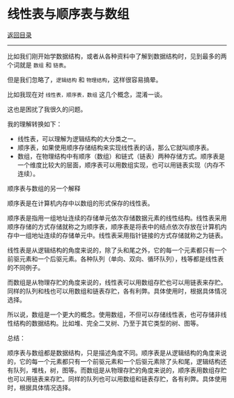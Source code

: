 # 线性表与顺序表与数组

[返回目录](../01-数据结构与算法.md)

---

比如我们刚开始学数据结构，或者从各种资料中了解到数据结构时，见到最多的两个词就是 `数组` 和 `链表`。

但是我们忽略了，`逻辑结构` 和 `物理结构`，这样很容易搞晕。

比如我现在对 `线性表，顺序表，数组` 这几个概念，混淆一谈。

这也是困扰了我很久的问题。

我的理解转换如下：

- 线性表，可以理解为逻辑结构的大分类之一。
- 顺序表，如果使用顺序存储结构来实现线性表的话，那么它就叫顺序表。
- 数组，在物理结构中有顺序（数组）和链式（链表）两种存储方式。顺序表是一个维度比较大的层面，顺序表可以用数组实现，也可以用链表实现（内存不连续）。

顺序表与数组的另一个解释

顺序表是在计算机内存中以数组的形式保存的线性表。

顺序表是指用一组地址连续的存储单元依次存储数据元素的线性结构。线性表采用顺序存储的方式存储就称之为顺序表，顺序表是将表中的结点依次存放在计算机内存中一组地址连续的存储单元中。线性表采用指针链接的方式存储就称之为链表。

线性表是从逻辑结构的角度来说的，除了头和尾之外，它的每一个元素都只有一个前驱元素和一个后驱元素。各种队列（单向、双向、循环队列），栈等都是线性表的不同例子。

而数组是从物理存贮的角度来说的，线性表可以用数组存贮也可以用链表来存贮。同样的队列和栈也可以用数组和链表存贮，各有利弊。具体使用时，根据具体情况选择。 

所以说，数组是一个更大的概念。使用数组，不但可以存储线性表，也可存储非线性结构的数据结构。比如堆、完全二叉树、乃至于其它类型的树、图等。

总结：

顺序表与数组都是数据结构，只是描述角度不同。顺序表是从逻辑结构的角度来说的，它的每一个元素都只有一个前驱元素和一个后驱元素除了头和尾，逻辑结构还有队列，堆栈，树，图等。而数组是从物理存贮的角度来说的，顺序表用数组存贮也可以用链表来存贮。同样的队列也可以用数组和链表存贮，各有利弊。具体使用时，根据具体情况选择。